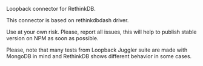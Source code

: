 Loopback connector for RethinkDB.

This connector is based on rethinkdbdash driver.

Use at your own risk. Please, report all issues, this will help to publish stable version on NPM as soon as possible.

Please, note that many tests from Loopback Juggler suite are made with MongoDB in mind and RethinkDB shows different behavior in some cases.